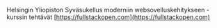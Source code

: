 Helsingin Yliopiston Syväsukellus moderniin websovelluskehitykseen -kurssin tehtävät [https://fullstackopen.com](https://fullstackopen.com)
